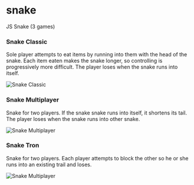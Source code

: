 # snake
JS Snake (3 games)

### Snake Classic
Sole player attempts to eat items by running into them with the head of the snake. 
Each item eaten makes the snake longer, so controlling is progressively more difficult.
The player loses when the snake runs into itself.

![Snake Classic](https://drive.google.com/open?id=1HbXOVBBA2gGDW167RHgbNt4grPIWjC7y)
### Snake Multiplayer
Snake for two players. If the snake snake runs into itself, it shortens its tail. The player loses when the snake runs into other snake.

![Snake Multiplayer](https://drive.google.com/open?id=1zFwYZCgkEM3iEu_FSBaojFa6XtwkwiqE)
### Snake Tron
Snake for two players. Each player attempts to block the other so he or she runs into an existing trail and loses.

![Snake Multiplayer](https://drive.google.com/open?id=1Al4XsjYAJwf_yZHa0IVoI8VUQbnYpLok)
